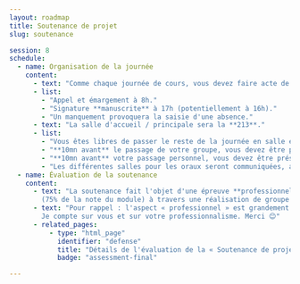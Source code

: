 ```yaml
---
layout: roadmap
title: Soutenance de projet
slug: soutenance

session: 8
schedule:
  - name: Organisation de la journée
    content:
      - text: "Comme chaque journée de cours, vous devez faire acte de présence de **8h à 17h**."
      - list:
        - "Appel et émargement à 8h."
        - "Signature **manuscrite** à 17h (potentiellement à 16h)."
        - "Un manquement provoquera la saisie d'une absence."
      - text: "La salle d'accueil / principale sera la **213**."
      - list:
        - "Vous êtes libres de passer le reste de la journée en salle étudiante, si vous préférez."
        - "**10mn avant** le passage de votre groupe, vous devez être présents dans la salle d'accueil."
        - "**10mn avant** votre passage personnel, vous devez être présent·e devant votre salle d'oral."
        - "Les différentes salles pour les oraux seront communiquées, au pire, sur le tableau de la salle d'accueil."
  - name: Évaluation de la soutenance
    content:
      - text: "La soutenance fait l'objet d'une épreuve **professionnelle** définissant l'évaluation finale du projet
        (75% de la note du module) à travers une réalisation de groupe et individuelle."
      - text: "Pour rappel : l'aspect « professionnel » est grandement évalué au cours de cette épreuve.
        Je compte sur vous et sur votre professionnalisme. Merci 😊"
      - related_pages:
          - type: "html_page"
            identifier: "defense"
            title: "Détails de l'évaluation de la « Soutenance de projet »."
            badge: "assessment-final"

---
```

